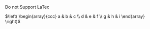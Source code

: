 Do not Support LaTex

$\left( \begin{array}{ccc}
a & b & c \\
d & e & f \\
g & h & i \end{array} \right)$
